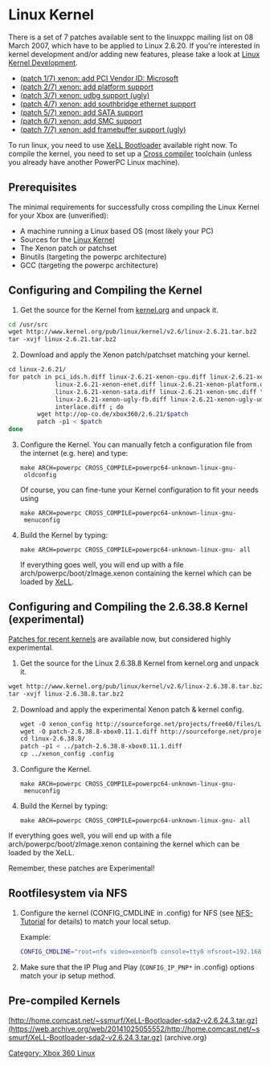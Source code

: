# Linux Kernel

There is a set of 7 patches available sent to the linuxppc mailing list
on 08 March 2007, which have to be applied to Linux 2.6.20. If you're
interested in kernel development and/or adding new features, please take
a look at [Linux Kernel
Development](Linux_Kernel_Development).

- [(patch 1/7) xenon: add PCI Vendor ID:
  Microsoft](http://ozlabs.org/pipermail/linuxppc-dev/2007-March/032705.html)
- [(patch 2/7) xenon: add platform
  support](http://ozlabs.org/pipermail/linuxppc-dev/2007-March/032704.html)
- [(patch 3/7) xenon: udbg support
  (ugly)](http://ozlabs.org/pipermail/linuxppc-dev/2007-March/032701.html)
- [(patch 4/7) xenon: add southbridge ethernet
  support](http://ozlabs.org/pipermail/linuxppc-dev/2007-March/032703.html)
- [(patch 5/7) xenon: add SATA
  support](http://ozlabs.org/pipermail/linuxppc-dev/2007-March/032702.html)
- [(patch 6/7) xenon: add SMC
  support](http://ozlabs.org/pipermail/linuxppc-dev/2007-March/032707.html)
- [(patch 7/7) xenon: add framebuffer support
  (ugly)](http://ozlabs.org/pipermail/linuxppc-dev/2007-March/032708.html)

To run linux, you need to use [XeLL Bootloader](../XeLL) available right now. To compile
the kernel, you need to set up a [Cross compiler](../Toolchain) toolchain (unless
you already have another PowerPC Linux machine).

## Prerequisites

The minimal requirements for successfully cross compiling the Linux
Kernel for your Xbox are (unverified):

- A machine running a Linux based OS (most likely your PC)
- Sources for the [Linux Kernel](http://www.kernel.org)
- The Xenon patch or patchset
- Binutils (targeting the powerpc architecture)
- GCC (targeting the powerpc architecture)

## Configuring and Compiling the Kernel

1. Get the source for the Kernel from
    [kernel.org](http://www.kernel.org) and unpack it.

```sh
cd /usr/src
wget http://www.kernel.org/pub/linux/kernel/v2.6/linux-2.6.21.tar.bz2
tar -xvjf linux-2.6.21.tar.bz2
```

2.  Download and apply the Xenon patch/patchset matching your kernel.

```sh
cd linux-2.6.21/
for patch in pci_ids.h.diff linux-2.6.21-xenon-cpu.diff linux-2.6.21-xenon.diff \
             linux-2.6.21-xenon-enet.diff linux-2.6.21-xenon-platform.diff \
             linux-2.6.21-xenon-sata.diff linux-2.6.21-xenon-smc.diff \
             linux-2.6.21-xenon-ugly-fb.diff linux-2.6.21-xenon-ugly-udbg.diff \
             interlace.diff ; do
        wget http://op-co.de/xbox360/2.6.21/$patch
        patch -p1 < $patch
done
```

3. Configure the Kernel. You can manually fetch a configuration file from the internet (e.g. here) and type:

    `make ARCH=powerpc CROSS_COMPILE=powerpc64-unknown-linux-gnu- oldconfig`
    
    Of course, you can fine-tune your Kernel configuration to fit your needs using

    `make ARCH=powerpc CROSS_COMPILE=powerpc64-unknown-linux-gnu- menuconfig`

4. Build the Kernel by typing:

    `make ARCH=powerpc CROSS_COMPILE=powerpc64-unknown-linux-gnu- all`

    If everything goes well, you will end up with a file
    arch/powerpc/boot/zImage.xenon containing the kernel which can be loaded
    by [XeLL](XeLL).

## Configuring and Compiling the 2.6.38.8 Kernel (experimental)

[Patches for recent kernels](http://sourceforge.net/projects/free60/files/Linux%20Kernel)
are available now, but considered highly experimental.

1. Get the source for the Linux 2.6.38.8 Kernel from kernel.org and
    unpack it.

  ```sh
  wget http://www.kernel.org/pub/linux/kernel/v2.6/linux-2.6.38.8.tar.bz2
  tar -xvjf linux-2.6.38.8.tar.bz2
  ```

2.  Download and apply the experimental Xenon patch & kernel config.

    ```sh
    wget -O xenon_config http://sourceforge.net/projects/free60/files/Linux%20Kernel/xenon_config/download
    wget -O patch-2.6.38.8-xbox0.11.1.diff http://sourceforge.net/projects/free60/files/Linux%20Kernel/v2.6.38/patch-2.6.38.8-xbox0.11.1.diff/download
    cd linux-2.6.38.8/
    patch -p1 < ../patch-2.6.38.8-xbox0.11.1.diff
    cp ../xenon_config .config
    ```

3.  Configure the Kernel.

    `make ARCH=powerpc CROSS_COMPILE=powerpc64-unknown-linux-gnu- menuconfig`

4.  Build the Kernel by typing:

    `make ARCH=powerpc CROSS_COMPILE=powerpc64-unknown-linux-gnu- all`

If everything goes well, you will end up with a file
arch/powerpc/boot/zImage.xenon containing the kernel which can be loaded
by the XeLL.

Remember, these patches are Experimental!

## Rootfilesystem via NFS

1.  Configure the kernel (CONFIG_CMDLINE in .config) for NFS (see
    [NFS-Tutorial](../NFS_Root) for details) to match your local
    setup.

    Example:
    ```sh
    CONFIG_CMDLINE="root=nfs video=xenonfb console=tty0 nfsroot=192.168.1.1:/mnt/nfsroot/xbox rw ip=dhcp"
    ```
2.  Make sure that the IP Plug and Play (`CONFIG_IP_PNP*` in .config) options match your ip setup method.

## Pre-compiled Kernels

[http://home.comcast.net/~ssmurf/XeLL-Bootloader-sda2-v2.6.24.3.tar.gz](https://web.archive.org/web/20141025055552/http://home.comcast.net/~ssmurf/XeLL-Bootloader-sda2-v2.6.24.3.tar.gz) \(archive.org)

[Category: Xbox 360 Linux](../Category_Xbox360_Linux)
